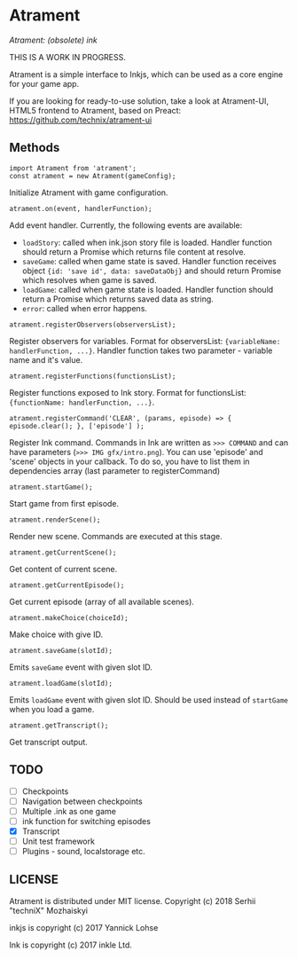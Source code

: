 # Atrament

*Atrament: (obsolete) ink*

THIS IS A WORK IN PROGRESS.

Atrament is a simple interface to Inkjs, which can be used as a core engine for your game app.

If you are looking for ready-to-use solution, take a look at Atrament-UI, HTML5 frontend to Atrament, based on Preact: https://github.com/technix/atrament-ui

## Methods

```
import Atrament from 'atrament';
const atrament = new Atrament(gameConfig);
```
Initialize Atrament with game configuration.

```
atrament.on(event, handlerFunction);
```
Add event handler. Currently, the following events are available:
* `loadStory`: called when ink.json story file is loaded. Handler function should return a Promise which returns file content at resolve.
* `saveGame`: called when game state is saved. Handler function receives object `{id: 'save id', data: saveDataObj}` and should return Promise which resolves when game is saved.
* `loadGame`: called when game state is loaded. Handler function should return a Promise which returns saved data as string.
* `error`: called when error happens.

```
atrament.registerObservers(observersList);
```
Register observers for variables. Format for observersList: `{variableName: handlerFunction, ...}`. Handler function takes two parameter - variable name and it's value.

```
atrament.registerFunctions(functionsList);
```
Register functions exposed to Ink story. Format for functionsList: `{functionName: handlerFunction, ...}`.

```
atrament.registerCommand('CLEAR', (params, episode) => { episode.clear(); }, ['episode'] );
```
Register Ink command. Commands in Ink are written as `>>> COMMAND` and can have parameters (`>>> IMG gfx/intro.png`). You can use 'episode' and 'scene' objects in your callback. To do so, you have to list them in dependencies array (last parameter to registerCommand)

```
atrament.startGame();
```
Start game from first episode.

```
atrament.renderScene();
```
Render new scene. Commands are executed at this stage.

```
atrament.getCurrentScene();
```
Get content of current scene.

```
atrament.getCurrentEpisode();
```
Get current episode (array of all available scenes).

```
atrament.makeChoice(choiceId);
```
Make choice with give ID.

```
atrament.saveGame(slotId);
```
Emits `saveGame` event with given slot ID.

```
atrament.loadGame(slotId);
```
Emits `loadGame` event with given slot ID. Should be used instead of `startGame` when you load a game.

```
atrament.getTranscript();
```
Get transcript output.


## TODO
- [ ] Checkpoints
- [ ] Navigation between checkpoints
- [ ] Multiple .ink as one game
- [ ] ink function for switching episodes
- [x] Transcript
- [ ] Unit test framework
- [ ] Plugins - sound, localstorage etc.

## LICENSE
Atrament is distributed under MIT license.
Copyright (c) 2018 Serhii "techniX" Mozhaiskyi

inkjs is copyright (c) 2017 Yannick Lohse

Ink is copyright (c) 2017 inkle Ltd.
